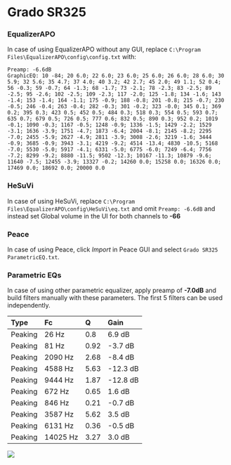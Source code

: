 # Grado SR325

### EqualizerAPO
In case of using EqualizerAPO without any GUI, replace `C:\Program Files\EqualizerAPO\config\config.txt`
with:
```
Preamp: -6.6dB
GraphicEQ: 10 -84; 20 6.0; 22 6.0; 23 6.0; 25 6.0; 26 6.0; 28 6.0; 30 5.9; 32 5.6; 35 4.7; 37 4.0; 40 3.2; 42 2.7; 45 2.0; 49 1.1; 52 0.4; 56 -0.3; 59 -0.7; 64 -1.3; 68 -1.7; 73 -2.1; 78 -2.3; 83 -2.5; 89 -2.5; 95 -2.6; 102 -2.5; 109 -2.3; 117 -2.0; 125 -1.8; 134 -1.6; 143 -1.4; 153 -1.4; 164 -1.1; 175 -0.9; 188 -0.8; 201 -0.8; 215 -0.7; 230 -0.5; 246 -0.4; 263 -0.4; 282 -0.3; 301 -0.2; 323 -0.0; 345 0.1; 369 0.2; 395 0.3; 423 0.5; 452 0.5; 484 0.3; 518 0.3; 554 0.5; 593 0.7; 635 0.7; 679 0.5; 726 0.5; 777 0.6; 832 0.5; 890 0.3; 952 0.2; 1019 -0.1; 1090 -0.3; 1167 -0.5; 1248 -0.9; 1336 -1.5; 1429 -2.2; 1529 -3.1; 1636 -3.9; 1751 -4.7; 1873 -6.4; 2004 -8.1; 2145 -8.2; 2295 -7.0; 2455 -5.9; 2627 -4.9; 2811 -3.9; 3008 -2.6; 3219 -1.6; 3444 -0.9; 3685 -0.9; 3943 -3.1; 4219 -9.2; 4514 -13.4; 4830 -10.5; 5168 -7.0; 5530 -5.0; 5917 -4.1; 6331 -5.0; 6775 -6.0; 7249 -6.4; 7756 -7.2; 8299 -9.2; 8880 -11.5; 9502 -12.3; 10167 -11.3; 10879 -9.6; 11640 -7.5; 12455 -3.9; 13327 -0.2; 14260 0.0; 15258 0.0; 16326 0.0; 17469 0.0; 18692 0.0; 20000 0.0
```

### HeSuVi
In case of using HeSuVi, replace `C:\Program Files\EqualizerAPO\config\HeSuVi\eq.txt` and omit `Preamp:
-6.6dB` and instead set Global volume in the UI for both channels to **-66**

### Peace
In case of using Peace, click *Import* in Peace GUI and select `Grado SR325 ParametricEQ.txt`.

### Parametric EQs
In case of using other parametric equalizer, apply preamp of **-7.0dB** and build filters manually with
these parameters. The first 5 filters can be used independently.

| Type    | Fc       |    Q | Gain     |
|:--------|:---------|:-----|:---------|
| Peaking | 26 Hz    | 0.8  | 6.9 dB   |
| Peaking | 81 Hz    | 0.92 | -3.7 dB  |
| Peaking | 2090 Hz  | 2.68 | -8.4 dB  |
| Peaking | 4588 Hz  | 5.63 | -12.3 dB |
| Peaking | 9444 Hz  | 1.87 | -12.8 dB |
| Peaking | 672 Hz   | 0.65 | 1.6 dB   |
| Peaking | 846 Hz   | 0.21 | -0.7 dB  |
| Peaking | 3587 Hz  | 5.62 | 3.5 dB   |
| Peaking | 6131 Hz  | 0.36 | -0.5 dB  |
| Peaking | 14025 Hz | 3.27 | 3.0 dB   |

![](https://raw.githubusercontent.com/jaakkopasanen/AutoEq/master/results/headphonecom/sbaf-serious/Grado%20SR325/Grado%20SR325.png)